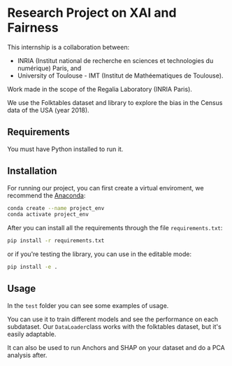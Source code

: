 # Research Project on XAI and Fairness

This internship is a collaboration between:
- INRIA (Institut national de recherche en sciences et technologies du numérique) Paris, and
- University of Toulouse - IMT (Institut de Mathéematiques de Toulouse).

Work made in the scope of the Regalia Laboratory (INRIA Paris).

We use the Folktables dataset and library to explore the bias in the Census data of the USA (year 2018).

## Requirements

You must have Python installed to run it.

## Installation

For running our project, you can first create a virtual enviroment, we recommend the [Anaconda](https://www.anaconda.com/):

```sh
conda create --name project_env
conda activate project_env
```

After you can install all the requirements through the file `requirements.txt`:
```sh
pip install -r requirements.txt
```

or if you're testing the library, you can use in the editable mode:

```sh
pip install -e .
```

## Usage

In the `test` folder you can see some examples of usage.

You can use it to train different models and see the performance on each subdataset. Our `DataLoader`class works with the folktables dataset, but it's easily adaptable.

It can also be used to run Anchors and SHAP on your dataset and do a PCA analysis after.